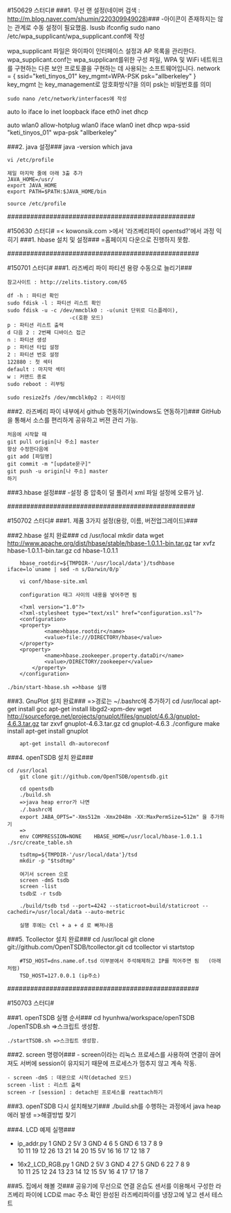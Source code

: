 
#150629 스터디#
###1. 무선 랜 설정(네이버 검색 : http://m.blog.naver.com/shumin/220309949028)###
	-아이콘이 존재하지는 않는 관계로 수동 설정이 필요했음.
	lsusb
	ifconfig
	sudo nano /etc/wpa_supplicant/wpa_supplicant.conf에 작성

  wpa_supplicant 파일은 와이파이 인터페이스 설정과 AP 목록을 관리한다.
  wpa_supplicant.conf는 wpa_supplicant를위한 구성 파일, WPA 및 WiFi 네트워크
  를 구현하는 다른 보안 프로토콜을 구현하는 데 사용되는 소프트웨어입니다.
  network = {
  ssid="keti_tinyos_01"
  key_mgmt=WPA-PSK
  psk="allberkeley"
  }
  key_mgmt 는 key_management로 암호화방식?을 의미
  psk는 비밀번호를 의미

	sudo nano /etc/network/interfaces에 작성

  auto lo
  iface lo inet loopback
  iface eth0 inet dhcp
  
  auto wlan0
  allow-hotplug wlan0
  iface wlan0 inet dhcp
  wpa-ssid "keti_tinyos_01"
  wpa-psk "allberkeley"

  
###2. java 설정###
	java -version
	which java

	vi /etc/profile

  	제일 마지막 줄에 아래 3출 추가
 	JAVA_HOME=/usr/
 	export JAVA_HOME
  	export PATH=$PATH:$JAVA_HOME/bin

	source /etc/profile


#################################################

#150630 스터디#
	=< kowonsik.com >에서 '라즈베리파이 opentsd?'에서 과정 익히기
###1. hbase 설치 및 설정###
  	=홈페이지 다운으로 진행하지 못함.

##################################################

#150701 스터디#
###1. 라즈베리 파이 파티션 용량 수동으로 늘리기###

	참고사이트 : http://zelits.tistory.com/65

	df -h : 파티션 확인
	sudo fdisk -l : 파티션 리스트 확인
	sudo fdisk -u -c /dev/mmcblk0 : -u(unit 단위로 디스플레이),
						-c(호환 모드)
	p : 파티션 리스트 출력
	d 다음 2 : 2번째 디바이스 접근
	n : 파티션 생성
	p : 파티션 타입 설정
	2 : 파티션 번호 설정
	122880 : 첫 섹터
	default : 마지막 섹터
	w : 커맨드 종료
	sudo reboot : 리부팅

	sudo resize2fs /dev/mmcblk0p2 : 리사이징


###2. 라즈베리 파이 내부에서 github 연동하기(windows도 연동하기)###
	GitHub을 통해서 소스를 편리하게 공유하고 버젼 관리 가능.
	
	처음에 시작할 때 
	git pull origin[나 주소] master
	항상 수정한다음에
	git add [파일명]
	git commit -m "[update문구]"
	git push -u origin[나 주소] master
	하기


###3.hbase 설정###
	-설정 중 압축이 덜 풀려서 xml 파일 설정에 오류가 남.

#################################################

#150702 스터디#
###1. 제품 3가지 설정(용랑, 이름, 버전업그레이드)###

###2.hbase 설치 완료###
	cd /usr/local
    	mkdir data
    	wget http://www.apache.org/dist/hbase/stable/hbase-1.0.1.1-bin.tar.gz
    	tar xvfz hbase-1.0.1.1-bin.tar.gz
    	cd hbase-1.0.1.1

    	hbase_rootdir=${TMPDIR-'/usr/local/data'}/tsdhbase
   	iface=lo`uname | sed -n s/Darwin/0/p`

    	vi conf/hbase-site.xml

    	configuration 태그 사이의 내용을 넣어주면 됨

     	<?xml version="1.0"?>
     	<?xml-stylesheet type="text/xsl" href="configuration.xsl"?>
     	<configuration>
       	<property>
         		<name>hbase.rootdir</name>
         		<value>file:///DIRECTORY/hbase</value>
       	</property>
       	<property>
         		<name>hbase.zookeeper.property.dataDir</name>
         		<value>/DIRECTORY/zookeeper</value>
        	</property>
     	</configuration>

	./bin/start-hbase.sh =>hbase 실행

###3. GnuPlot 설치 완료###
	=>경로는 ~/.bashrc에 추가하기
	cd /usr/local
     	apt-get install gcc
     	apt-get install libgd2-xpm-dev
     	wget 				http://sourceforge.net/projects/gnuplot/files/gnuplot/4.6.3/gnuplot-4.6.3.tar.gz
     	tar zxvf gnuplot-4.6.3.tar.gz
     	cd gnuplot-4.6.3
     	./configure
     	make install
     	apt-get install gnuplot

    	apt-get install dh-autoreconf

###4. openTSDB 설치 완료###
	
	
	cd /usr/local
     	git clone git://github.com/OpenTSDB/opentsdb.git

     	cd opentsdb
     	./build.sh
		=>java heap error가 나면
		./.bashrc에 
		export JABA_OPTS="-Xms512m -Xmx2048m -XX:MaxPermSize=512m" 을 추가하기
		=>
     	env COMPRESSION=NONE 	HBASE_HOME=/usr/local/hbase-1.0.1.1 ./src/create_table.sh

    	tsdtmp=${TMPDIR-'/usr/local/data'}/tsd
     	mkdir -p "$tsdtmp"

     	여기서 screen 으로 
     	screen -dmS tsdb
     	screen -list
    	tsdb로 -r tsdb

     	./build/tsdb tsd --port=4242 --staticroot=build/staticroot --cachedir=/usr/local/data --auto-metric

     	실행 후에는 Ctl + a + d 로 빠져나옴

###5. Tcollector 설치 완료###
	cd /usr/local
     	git clone git://github.com/OpenTSDB/tcollector.git
     	cd tcollector
     	vi startstop

    	#TSD_HOST=dns.name.of.tsd 이부분에서 주석해제하고 IP를 적어주면 됨	(아래처럼)
     	TSD_HOST=127.0.0.1 (ip주소)

##################################################

#150703 스터디#

###1. openTSDB 실행 순서###
	cd hyunhwa/workspace/openTSDB
	./openTSDB.sh =>스크립트 생성함.
	
	./startTSDB.sh =>스크립트 생성함.


###2. screen 명령어###
	- screen이라는 리눅스 프로세스를 사용하여 연결이 끊어져도 서버에 session이 유지되기 때문에 프로세스가 멈추지 않고 계속 작동.

	- screen -dmS : 데몬으로 시작(detached 모드)
   	screen -list : 리스트 출력
   	screen -r [session] : detach된 프로세스를 reattach하기

###3. openTSDB 다시 설치해보기###
	./build.sh를 수행하는 과정에서 java heap 에러 발생
		=>해결방법 찾기

###4. LCD 예제 실행###
- ip_addr.py
	1	GND
	2	5V
	3 	GND
	4	6
	5	GND
	6	13
	7
	8
	9	
	10
	11	19
	12	26
	13	21
	14	20
	15	5V
	16	16
	17	12
	18	7

- 16x2_LCD_RGB.py
	1	GND
	2	5V
	3 	GND
	4	27
	5	GND
	6	22
	7
	8
	9	
	10
	11	25
	12	24
	13	23
	14	12
	15	5V
	16	4
	17	17
	18	7

###5. 집에서 해볼 것###
	공유기에 무선으로 연결
	온습도 센서를 이용해서 구성한 라즈베리 파이에 LCD로 mac 주소 확인
	완성된 라즈베리파이를 냉장고에 넣고 센서 테스트
	
	
